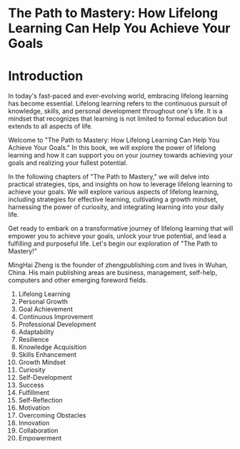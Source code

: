 # The Path to Mastery: How Lifelong Learning Can Help You Achieve Your Goals

# Introduction

In today's fast-paced and ever-evolving world, embracing lifelong learning has become essential. Lifelong learning refers to the continuous pursuit of knowledge, skills, and personal development throughout one's life. It is a mindset that recognizes that learning is not limited to formal education but extends to all aspects of life.

Welcome to "The Path to Mastery: How Lifelong Learning Can Help You Achieve Your Goals." In this book, we will explore the power of lifelong learning and how it can support you on your journey towards achieving your goals and realizing your fullest potential.

In the following chapters of "The Path to Mastery," we will delve into practical strategies, tips, and insights on how to leverage lifelong learning to achieve your goals. We will explore various aspects of lifelong learning, including strategies for effective learning, cultivating a growth mindset, harnessing the power of curiosity, and integrating learning into your daily life.

Get ready to embark on a transformative journey of lifelong learning that will empower you to achieve your goals, unlock your true potential, and lead a fulfilling and purposeful life. Let's begin our exploration of "The Path to Mastery!"

MingHai Zheng is the founder of zhengpublishing.com and lives in Wuhan, China. His main publishing areas are business, management, self-help, computers and other emerging foreword fields.



1. Lifelong Learning
2. Personal Growth
3. Goal Achievement
4. Continuous Improvement
5. Professional Development
6. Adaptability
7. Resilience
8. Knowledge Acquisition
9. Skills Enhancement
10. Growth Mindset
11. Curiosity
12. Self-Development
13. Success
14. Fulfillment
15. Self-Reflection
16. Motivation
17. Overcoming Obstacles
18. Innovation
19. Collaboration
20. Empowerment


